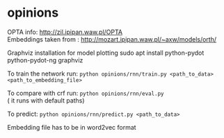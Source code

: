 # opinions
OPTA info: http://zil.ipipan.waw.pl/OPTA  
Embeddings taken from : http://mozart.ipipan.waw.pl/~axw/models/orth/  

Graphviz installation for model plotting
sudo apt install python-pydot python-pydot-ng graphviz

To train the network run:
```python opinions/rnn/train.py <path_to_data> <path_to_embedding_file>```

To compare with crf run:
```python opinions/rnn/eval.py  ```  
( it runs with default paths)



To predict:
```python opinions/rnn/predict.py <path_to_data>```  



Embedding file has to be in word2vec format
